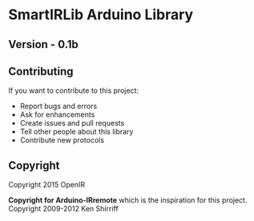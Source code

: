 # SmartIRLib Arduino Library

## Version - 0.1b

## Contributing
If you want to contribute to this project:
- Report bugs and errors
- Ask for enhancements
- Create issues and pull requests
- Tell other people about this library
- Contribute new protocols

## Copyright
Copyright 2015 OpenIR

**Copyright for Arduino-IRremote** which is the inspiration for this project.
Copyright 2009-2012 Ken Shirriff

